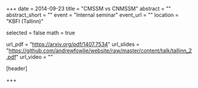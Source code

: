 +++
date = 2014-09-23
title = "CMSSM vs CNMSSM"
abstract = ""
abstract_short = ""
event = "Internal seminar"
event_url = ""
location = "KBFI (Tallinn)"

selected = false
math = true

url_pdf = "https://arxiv.org/pdf/1407.7534"
url_slides = "https://github.com/andrewfowlie/website/raw/master/content/talk/tallinn_2.pdf"
url_video = ""

[header]

+++
